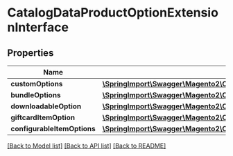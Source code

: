 # CatalogDataProductOptionExtensionInterface

## Properties
Name | Type | Description | Notes
------------ | ------------- | ------------- | -------------
**customOptions** | [**\SpringImport\Swagger\Magento2\Client\Model\CatalogDataCustomOptionInterface[]**](CatalogDataCustomOptionInterface.md) |  | [optional] 
**bundleOptions** | [**\SpringImport\Swagger\Magento2\Client\Model\BundleDataBundleOptionInterface[]**](BundleDataBundleOptionInterface.md) |  | [optional] 
**downloadableOption** | [**\SpringImport\Swagger\Magento2\Client\Model\DownloadableDataDownloadableOptionInterface**](DownloadableDataDownloadableOptionInterface.md) |  | [optional] 
**giftcardItemOption** | [**\SpringImport\Swagger\Magento2\Client\Model\GiftCardDataGiftCardOptionInterface**](GiftCardDataGiftCardOptionInterface.md) |  | [optional] 
**configurableItemOptions** | [**\SpringImport\Swagger\Magento2\Client\Model\ConfigurableProductDataConfigurableItemOptionValueInterface[]**](ConfigurableProductDataConfigurableItemOptionValueInterface.md) |  | [optional] 

[[Back to Model list]](../README.md#documentation-for-models) [[Back to API list]](../README.md#documentation-for-api-endpoints) [[Back to README]](../README.md)


